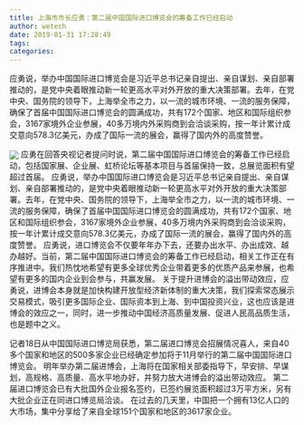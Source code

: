 ```yaml
---
title: 上海市市长应勇：第二届中国国际进口博览会的筹备工作已经启动
author: wetech
date: 2019-01-31 17:28:49
tags: 
categories: 
---
```

应勇说，举办中国国际进口博览会是习近平总书记亲自提出、亲自谋划、亲自部署推动的，是党中央着眼推动新一轮更高水平对外开放的重大决策部署。去年，在党中央、国务院的领导下，上海举全市之力，以一流的城市环境、一流的服务保障，确保了首届中国国际进口博览会的圆满成功，共有172个国家、地区和国际组织参会，3167家境外企业参展，40多万境内外采购商到会洽谈采购，按一年计累计成交意向578.3亿美元，办成了国际一流的展会，赢得了国内外的高度赞誉。
<!-- more -->
<img align="center" border="0" src="https://imgcdn.yicai.com/uppics/images/2019/01/7b9d44b43944f9f0db215fc9035bb9c2.jpg" />
应勇在回答央视记者提问时说，第二届中国国际进口博览会的筹备工作已经启动，包括国家展、企业展、虹桥论坛等基本项目与首届保持一致，总展览面积有望超过首届。
应勇说，举办中国国际进口博览会是习近平总书记亲自提出、亲自谋划、亲自部署推动的，是党中央着眼推动新一轮更高水平对外开放的重大决策部署。去年，在党中央、国务院的领导下，上海举全市之力，以一流的城市环境、一流的服务保障，确保了首届中国国际进口博览会的圆满成功，共有172个国家、地区和国际组织参会，3167家境外企业参展，40多万境内外采购商到会洽谈采购，按一年计累计成交意向578.3亿美元，办成了国际一流的展会，赢得了国内外的高度赞誉。
应勇说，进口博览会不仅要年年办下去，还要办出水平、办出成效、越办越好。当前，第二届中国国际进口博览会的筹备工作已经启动，相关工作正在有序推进中。我们热忱地希望有更多全球优秀企业带着更多的优质产品来参展，也希望有更多的国内企业到会参与，共赢发展。
关于提升进博会的溢出带动效应，应勇说，进博会本身就是加快构建开放型经济新体制的重大决策，我们探索常态展示交易模式，吸引更多国际企业、国际资本到上海、到中国投资兴业，这也应该是进博会的效应之一，同时，进一步推动中国经济高质量发展、促进人民高品质生活，也是题中之义。
 
 
记者18日从中国国际进口博览局获悉，第二届进口博览会招展情况喜人，来自40多个国家和地区的500多家企业已经确定参加将于11月举行的第二届中国国际进口博览会。
明年举办第二届进博会，上海将在国家相关部委指导下，早安排、早谋划，高规格、高质量、高水平地办好，并努力放大进博会的溢出带动效应。
第二届进口博览会已有大批国外企业报名签约，已签约展览面积超过3万平方米，另有大批企业正在同进口博览局洽谈。
在过去的几天里，中国把一个拥有13亿人口的大市场，集中分享给了来自全球151个国家和地区的3617家企业。
